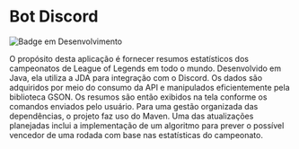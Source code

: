 # Bot Discord
![Badge em Desenvolvimento](http://img.shields.io/static/v1?label=STATUS&message=EM%20DESENVOLVIMENTO&color=GREEN&style=for-the-badge)


O propósito desta aplicação é fornecer resumos estatísticos dos campeonatos de League of Legends em todo o mundo. 
Desenvolvido em Java, ela utiliza a JDA para integração com o Discord. Os dados são adquiridos por meio do consumo da API e manipulados eficientemente pela biblioteca GSON. 
Os resumos são então exibidos na tela conforme os comandos enviados pelo usuário. Para uma gestão organizada das dependências, o projeto faz uso do Maven. 
Uma das atualizações planejadas inclui a implementação de um algoritmo para prever o possível vencedor de uma rodada com base nas estatísticas do campeonato.
